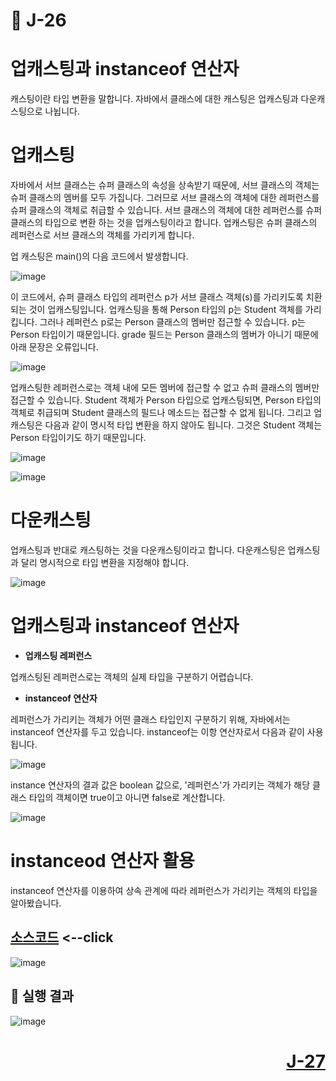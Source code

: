 # 📖 J-26

# 업캐스팅과 instanceof 연산자
<p>
  캐스팅이란 타입 변환을 말합니다. 자바에서 클래스에 대한 캐스팅은 업캐스팅과 다운캐스팅으로 나뉩니다.
</p>

# 업캐스팅
<p>
  자바에서 서브 클래스는 슈퍼 클래스의 속성을 상속받기 때문에, 서브 클래스의 객체는 슈퍼 클래스의 멤버를 모두 가집니다. 
  그러므로 서브 클래스의 객체에 대한 레퍼런스를 슈퍼 클래스의 객체로 취급할 수 있습니다. 서브 클래스의 객체에 대한 레퍼런스를 슈퍼 클래스의 타입으로 변환
  하는 것을 업캐스팅이라고 합니다. 업캐스팅은 슈퍼 클래스의 레퍼런스로 서브 클래스의 객체를 가리키게 합니다.
</p>
<p>
  업 캐스팅은 main()의 다음 코드에서 발생합니다.
</p>

![image](https://github.com/user-attachments/assets/57f6a3c6-35c6-4081-af35-10f0019e9744)

<p>
  이 코드에서, 슈퍼 클래스 타입의 레퍼런스 p가 서브 클래스 객체(s)를 가리키도록 치환되는 것이 업캐스팅입니다.
  업캐스팅을 통해 Person 타입의 p는 Student 객체를 가리킵니다. 그러나 레퍼런스 p로는 Person 클래스의 멤버만 접근할 수 있습니다.
  p는 Person 타입이기 때문입니다. grade 필드는 Person 클래스의 멤버가 아니기 때문에 아래 문장은 오류입니다.
</p>

![image](https://github.com/user-attachments/assets/4a4419e5-3738-4f2f-b12c-2fd2ae45011e)

<p>
  업캐스팅한 레퍼런스로는 객체 내에 모든 멤버에 접근할 수 없고 슈퍼 클래스의 멤버만 접근할 수 있습니다. Student 객체가 Person 타입으로 업캐스팅되면,
  Person 타입의 객체로 취급되며 Student 클래스의 필드나 메소드는 접근할 수 없게 됩니다.
  그리고 업캐스팅은 다음과 같이 명시적 타입 변환을 하지 않아도 됩니다. 그것은 Student 객체는 Person 타입이기도 하기 때문입니다.
</p>

![image](https://github.com/user-attachments/assets/f86a02d1-3ded-4e43-8eb4-708432d50b11)

![image](https://github.com/user-attachments/assets/f9bf825b-b6cd-4be3-a5bb-7bfa6a544c8b)

# 다운캐스팅
<p>
  업캐스팅과 반대로 캐스팅하는 것을 다운캐스팅이라고 합니다. 다운캐스팅은 업캐스팅과 달리 명시적으로 타입 변환을 지정해야 합니다.
</p>

![image](https://github.com/user-attachments/assets/5396b5ed-f4c6-45e7-88a4-f4eb650ab5e8)

# 업캐스팅과 instanceof 연산자

* **업캐스팅 레퍼런스**

업캐스팅된 레퍼런스로는 객체의 실제 타입을 구분하기 어렵습니다.

* **instanceof 연산자**
<p>
  레퍼런스가 가리키는 객체가 어떤 클래스 타입인지 구분하기 위해, 자바에서는 instanceof 연산자를 두고 있습니다.
  instanceof는 이항 연산자로서 다음과 같이 사용 됩니다.
</p>

![image](https://github.com/user-attachments/assets/178982d2-4fd7-4842-99d6-c0069582e8db)

<p>
  instance 연산자의 결과 값은 boolean 값으로, '레퍼런스'가 가리키는 객체가 해당 클래스 타입의 객체이면 true이고 아니면 false로 계산합니다.
</p>

![image](https://github.com/user-attachments/assets/6c189263-f02c-444d-8ae6-79d677d0cc3d)

# instanceod 연산자 활용
<p>
  instanceof 연산자를 이용하여 상속 관계에 따라 레퍼런스가 가리키는 객체의 타입을 알아봤습니다.  
</p>

[소스코드](./InstanceOfEx.java) <--click
---

![image](https://github.com/user-attachments/assets/e6a21eb8-7cc9-4a19-bbd6-467ad22855c3)

📘 실행 결과
---

![image](https://github.com/user-attachments/assets/fe397e37-d479-43dc-b541-e45092735814)


# <p align="right">[J-27](./J_27.md)</p>
